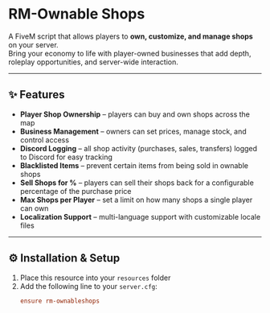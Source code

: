 # RM-Ownable Shops

A FiveM script that allows players to **own, customize, and manage shops** on your server.  
Bring your economy to life with player-owned businesses that add depth, roleplay opportunities, and server-wide interaction.  

---

## ✨ Features

- **Player Shop Ownership** – players can buy and own shops across the map  
- **Business Management** – owners can set prices, manage stock, and control access  
- **Discord Logging** – all shop activity (purchases, sales, transfers) logged to Discord for easy tracking  
- **Blacklisted Items** – prevent certain items from being sold in ownable shops  
- **Sell Shops for %** – players can sell their shops back for a configurable percentage of the purchase price  
- **Max Shops per Player** – set a limit on how many shops a single player can own  
- **Localization Support** – multi-language support with customizable locale files  

---

## ⚙️ Installation & Setup

1. Place this resource into your `resources` folder  
2. Add the following line to your `server.cfg`:  
   ```ini
   ensure rm-ownableshops
